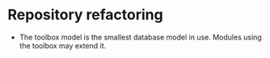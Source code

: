 # Repository refactoring

- The toolbox model is the smallest database model in use. Modules using the toolbox may extend it.